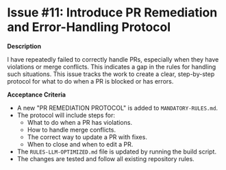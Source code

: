 # Issue #11: Introduce PR Remediation and Error-Handling Protocol

**Description**

I have repeatedly failed to correctly handle PRs, especially when they have violations or merge conflicts. This indicates a gap in the rules for handling such situations. This issue tracks the work to create a clear, step-by-step protocol for what to do when a PR is blocked or has errors.

**Acceptance Criteria**

- A new "PR REMEDIATION PROTOCOL" is added to `MANDATORY-RULES.md`.
- The protocol will include steps for:
    - What to do when a PR has violations.
    - How to handle merge conflicts.
    - The correct way to update a PR with fixes.
    - When to close and when to edit a PR.
- The `RULES-LLM-OPTIMIZED.md` file is updated by running the build script.
- The changes are tested and follow all existing repository rules.